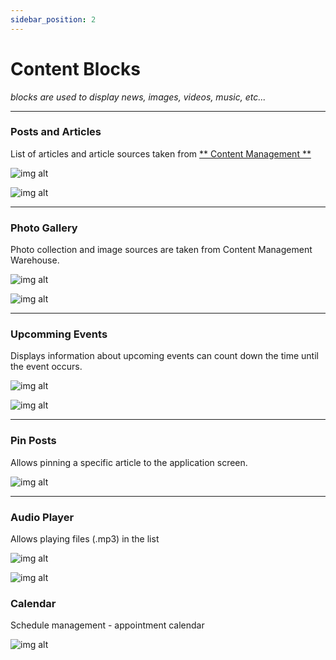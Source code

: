 ```yaml
---
sidebar_position: 2
---
```


# Content Blocks

*blocks are used to display news, images, videos, music, etc...*

---

### Posts and Articles

List of articles and article sources taken from [** Content Management **](https://docs.appfast.io/docs/plugins/news)

![img alt](/img/block/content/post-01.jpeg)

![img alt](/img/block/content/post-02.jpg)

---

### Photo Gallery

Photo collection and image sources are taken from Content Management Warehouse.

![img alt](/img/block/content/photogallery-01.jpeg)

![img alt](/img/block/content/photogallery-02.jpg)

---

### Upcomming Events

Displays information about upcoming events can count down the time until the event occurs.

![img alt](/img/block/content/upcomingevent-01.jpeg)

![img alt](/img/block/content/upcomingevent-02.jpg)

---

### Pin Posts

Allows pinning a specific article to the application screen.

![img alt](/img/block/content/specificpost-01.jpeg)

---

### Audio Player

Allows playing files (.mp3) in the list

![img alt](/img/block/content/audioplayer-01.jpg)

![img alt](/img/block/content/audioplayer-02.jpg)

### Calendar

Schedule management - appointment calendar

![img alt](/img/block/content/calendar-01.jpg)

